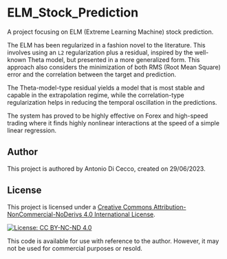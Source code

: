 # ELM_Stock_Prediction

A project focusing on ELM (Extreme Learning Machine) stock prediction.

The ELM has been regularized in a fashion novel to the literature. This involves using an `L2` regularization plus a residual, inspired by the well-known Theta model, but presented in a more generalized form. This approach also considers the minimization of both RMS (Root Mean Square) error and the correlation between the target and prediction. 

The Theta-model-type residual yields a model that is most stable and capable in the extrapolation regime, while the correlation-type regularization helps in reducing the temporal oscillation in the predictions. 

The system has proved to be highly effective on Forex and high-speed trading where it finds highly nonlinear interactions at the speed of a simple linear regression.


## Author

This project is authored by Antonio Di Cecco, created on 29/06/2023.

## License

This project is licensed under a [Creative Commons Attribution-NonCommercial-NoDerivs 4.0 International License](https://creativecommons.org/licenses/by-nc-nd/4.0/).

[![License: CC BY-NC-ND 4.0](https://licensebuttons.net/l/by-nc-nd/4.0/88x31.png)](https://creativecommons.org/licenses/by-nc-nd/4.0/)

This code is available for use with reference to the author. However, it may not be used for commercial purposes or resold.


